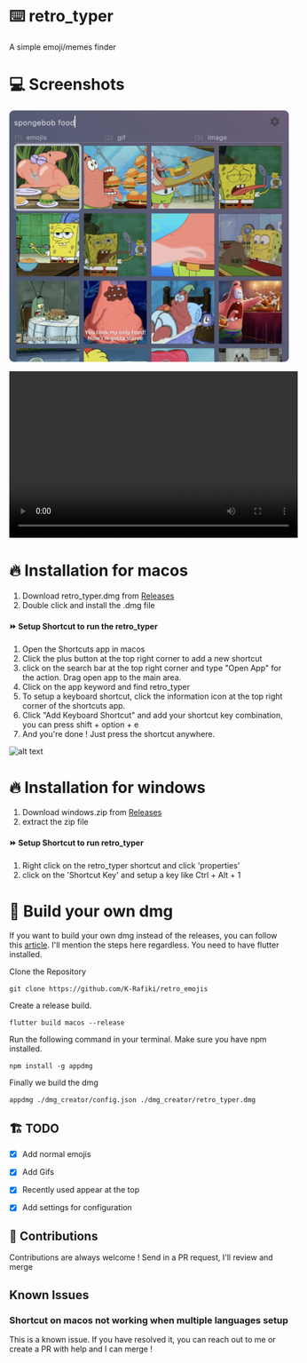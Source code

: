 # ⌨️ retro_typer

A simple emoji/memes finder

# 💻 Screenshots

![alt text](./videos/screenshot2.png)


<video width="520" height="300" controls>
  <source src="./videos/screenRecording.mov" type="video/mp4">
</video>


# 🔥 Installation for macos

1. Download retro_typer.dmg from [Releases](https://github.com/K-Rafiki/retro_emojis/releases/tag/v4.0)
2. Double click and install the .dmg file

#### ⏩ Setup Shortcut to run the retro_typer
1. Open the Shortcuts app in macos
2. Click the plus button at the top right corner to add a new shortcut
3. click on the search bar at the top right corner and type "Open App" for the action. Drag open app to the main area.
4. Click on the app keyword and find retro_typer
5. To setup a keyboard shortcut, click the information icon at the top right corner of the shortcuts app.
6. Click "Add Keyboard Shortcut" and add your shortcut key combination, you can press shift + option + e
6. And you're done ! Just press the shortcut anywhere.

![alt text](./videos/screenshot.png)


# 🔥 Installation for windows

1. Download windows.zip from [Releases](https://github.com/K-Rafiki/retro_emojis/releases/tag/v4.0)
2. extract the zip file

#### ⏩ Setup Shortcut to run retro_typer

1. Right click on the retro_typer shortcut and click 'properties'
2. click on the 'Shortcut Key' and setup a key like Ctrl + Alt + 1


# 👷 Build your own dmg

If you want to build your own dmg instead of the releases, you can follow this [article](https://retroportalstudio.medium.com/creating-dmg-file-for-flutter-macos-apps-e448ff1cb0f). I'll mention the steps here regardless.
You need to have flutter installed.

Clone the Repository
```
git clone https://github.com/K-Rafiki/retro_emojis
```

Create a release build.
```
flutter build macos --release
```

Run the following command in your terminal. Make sure you have npm installed.

```
npm install -g appdmg
```

Finally we build the dmg
```
appdmg ./dmg_creator/config.json ./dmg_creator/retro_typer.dmg
```



## 🏗️ TODO
- [X] Add normal emojis
- [X] Add Gifs
- [X] Recently used appear at the top
- [X] Add settings for configuration


## 🚁 Contributions

Contributions are always welcome ! Send in a PR request, I'll review and merge


## Known Issues

### Shortcut on macos not working when multiple languages setup

This is a known issue. If you have resolved it, you can reach out to me or create a PR with help and I can merge !


